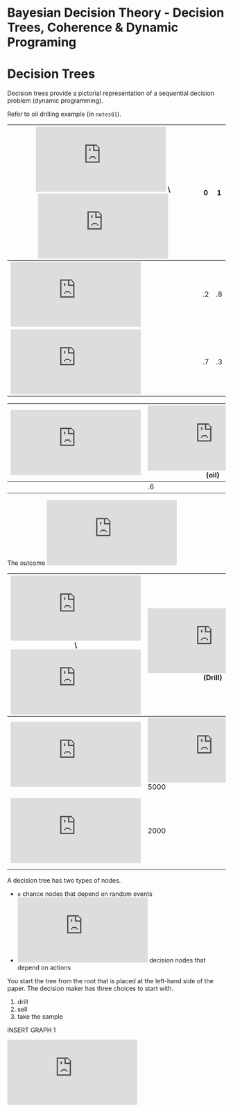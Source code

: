 Bayesian Decision Theory - Decision Trees, Coherence & Dynamic Programing
================

Decision Trees
==============

Decision trees provide a pictorial representation of a sequential decision problem (dynamic programming).

Refer to oil drilling example (in `notes01`).

| ![\\theta](https://latex.codecogs.com/png.latex?%5Ctheta "\theta") \\ ![x](https://latex.codecogs.com/png.latex?x "x") | 0   | 1   |
|------------------------------------------------------------------------------------------------------------------------|-----|-----|
| ![\\theta\_1](https://latex.codecogs.com/png.latex?%5Ctheta_1 "\theta_1")                                              | .2  | .8  |
| ![\\theta\_2](https://latex.codecogs.com/png.latex?%5Ctheta_2 "\theta_2")                                              | .7  | .3  |

| ![\\theta](https://latex.codecogs.com/png.latex?%5Ctheta "\theta") | ![\\theta\_1](https://latex.codecogs.com/png.latex?%5Ctheta_1 "\theta_1") (oil) | ![\\theta\_2](https://latex.codecogs.com/png.latex?%5Ctheta_2 "\theta_2") (no oil) |
|--------------------------------------------------------------------|---------------------------------------------------------------------------------|------------------------------------------------------------------------------------|
|                                                                    | .6                                                                              | .4                                                                                 |

The outcome ![X = \\begin{cases} \\text{presence of a certain formation} \\\\ \\text{absence of a certain formation} \\\\ \\end{cases}](https://latex.codecogs.com/png.latex?X%20%3D%20%5Cbegin%7Bcases%7D%20%5Ctext%7Bpresence%20of%20a%20certain%20formation%7D%20%5C%5C%20%5Ctext%7Babsence%20of%20a%20certain%20formation%7D%20%5C%5C%20%5Cend%7Bcases%7D "X = \begin{cases} \text{presence of a certain formation} \\ \text{absence of a certain formation} \\ \end{cases}")

| ![\\theta](https://latex.codecogs.com/png.latex?%5Ctheta "\theta") \\ ![a](https://latex.codecogs.com/png.latex?a "a") | ![a\_1](https://latex.codecogs.com/png.latex?a_1 "a_1") (Drill) | ![a\_2](https://latex.codecogs.com/png.latex?a_2 "a_2") (Sell) |
|------------------------------------------------------------------------------------------------------------------------|-----------------------------------------------------------------|----------------------------------------------------------------|
| ![\\theta\_1](https://latex.codecogs.com/png.latex?%5Ctheta_1 "\theta_1")                                              | ![-](https://latex.codecogs.com/png.latex?- "-") 5000           | 0                                                              |
| ![\\theta\_2](https://latex.codecogs.com/png.latex?%5Ctheta_2 "\theta_2")                                              | 2000                                                            | ![-](https://latex.codecogs.com/png.latex?- "-") 500           |

A decision tree has two types of nodes.

-   `o` chance nodes that depend on random events
-   ![\\square](https://latex.codecogs.com/png.latex?%5Csquare "\square") decision nodes that depend on actions

You start the tree from the root that is placed at the left-hand side of the paper. The decision maker has three choices to start with.

1.  drill
2.  sell
3.  take the sample

INSERT GRAPH 1

![\\begin{split}
\\Pr(X=1)&=\\Pr(X=1\\mid\\theta\_1) \\Pr(\\theta\_1) + \\Pr(X=1\\mid\\theta\_2) \\Pr(\\theta\_2)= (.8)(.6) + (.3)(.4) = .6 \\\\
\\Pr(X=0)&=\\Pr(X=0\\mid\\theta\_1) \\Pr(\\theta\_1) + \\Pr(X=0\\mid\\theta\_2) \\Pr(\\theta\_2)= .4 \\\\
\\\\
\\Pr(\\theta\_1\\mid X=1)&=\\Pr(X=1\\mid\\theta\_1) \\Pr(\\theta\_1) / \\Pr(X=1) = .8\\\\
\\Pr(\\theta\_2\\mid X=0)&=\\Pr(X=0\\mid\\theta\_2) \\Pr(\\theta\_2) / \\Pr(X=0) = .7\\\\
\\end{split}](https://latex.codecogs.com/png.latex?%5Cbegin%7Bsplit%7D%0A%5CPr%28X%3D1%29%26%3D%5CPr%28X%3D1%5Cmid%5Ctheta_1%29%20%5CPr%28%5Ctheta_1%29%20%2B%20%5CPr%28X%3D1%5Cmid%5Ctheta_2%29%20%5CPr%28%5Ctheta_2%29%3D%20%28.8%29%28.6%29%20%2B%20%28.3%29%28.4%29%20%3D%20.6%20%5C%5C%0A%5CPr%28X%3D0%29%26%3D%5CPr%28X%3D0%5Cmid%5Ctheta_1%29%20%5CPr%28%5Ctheta_1%29%20%2B%20%5CPr%28X%3D0%5Cmid%5Ctheta_2%29%20%5CPr%28%5Ctheta_2%29%3D%20.4%20%5C%5C%0A%5C%5C%0A%5CPr%28%5Ctheta_1%5Cmid%20X%3D1%29%26%3D%5CPr%28X%3D1%5Cmid%5Ctheta_1%29%20%5CPr%28%5Ctheta_1%29%20%2F%20%5CPr%28X%3D1%29%20%3D%20.8%5C%5C%0A%5CPr%28%5Ctheta_2%5Cmid%20X%3D0%29%26%3D%5CPr%28X%3D0%5Cmid%5Ctheta_2%29%20%5CPr%28%5Ctheta_2%29%20%2F%20%5CPr%28X%3D0%29%20%3D%20.7%5C%5C%0A%5Cend%7Bsplit%7D "\begin{split}
\Pr(X=1)&=\Pr(X=1\mid\theta_1) \Pr(\theta_1) + \Pr(X=1\mid\theta_2) \Pr(\theta_2)= (.8)(.6) + (.3)(.4) = .6 \\
\Pr(X=0)&=\Pr(X=0\mid\theta_1) \Pr(\theta_1) + \Pr(X=0\mid\theta_2) \Pr(\theta_2)= .4 \\
\\
\Pr(\theta_1\mid X=1)&=\Pr(X=1\mid\theta_1) \Pr(\theta_1) / \Pr(X=1) = .8\\
\Pr(\theta_2\mid X=0)&=\Pr(X=0\mid\theta_2) \Pr(\theta_2) / \Pr(X=0) = .7\\
\end{split}")
